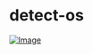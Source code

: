 # detect-os
<a href="https://rojansapkota.com.np/">
         <img alt="Image" src="https://image.thum.io/get/https://rojangamingyt.github.io/detect-os/">
      </a>

